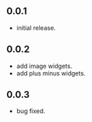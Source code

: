 ## 0.0.1

* initial release.

## 0.0.2

* add image widgets.
* add plus minus widgets.

## 0.0.3

* bug fixed.